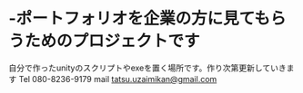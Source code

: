 # -ポートフォリオを企業の方に見てもらうためのプロジェクトです
自分で作ったunityのスクリプトやexeを置く場所です。作り次第更新していきます
Tel 080-8236-9179 mail tatsu.uzaimikan@gmail.com
